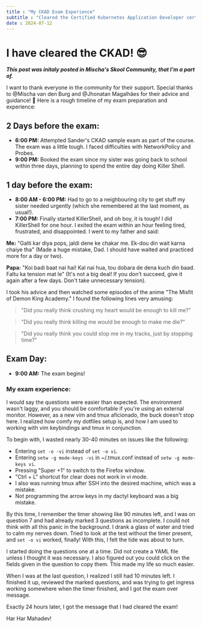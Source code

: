 ```yaml
---
title : "My CKAD Exam Experience"
subtitle : "Cleared the Certified Kubernetes Application Developer certification"
date : 2024-07-12
---
```


# I have cleared the CKAD! 😎

***This post was initaly posted in Mischa's Skool Community, that I'm a part of.***
 
I want to thank everyone in the community for their support. Special thanks to @Mischa van den Burg and @Jhonatan Magalhães for their advice and guidance! 🙌
Here is a rough timeline of my exam preparation and experience:

## 2 Days before the exam:

- **6:00 PM:** Attempted Sander's CKAD sample exam as part of the course. The exam was a little tough. I faced difficulties with NetworkPolicy and Probes.
- **9:00 PM:** Booked the exam since my sister was going back to school within three days, planning to spend the entire day doing Killer Shell.

## 1 day before the exam:

- **8:00 AM - 6:00 PM:** Had to go to a neighbouring city to get stuff my sister needed urgently (which she remembered at the last moment, as usual!).
- **7:00 PM:** Finally started KillerShell, and oh boy, it is tough! I did KillerShell for one hour. I exited the exam within an hour feeling tired, frustrated, and disappointed. I went to my father and said:

**Me:** "Galti kar diya pops, jaldi dene ke chakar me. Ek-dou din wait karna chaiye tha" (Made a huge mistake, Dad. I should have waited and practiced more for a day or two).

**Papa:** "Koi badi baat nai hai! Kal nai hua, tou dobara de dena kuch din baad. Faltu ka tension mat le" (It's not a big deal! If you don't succeed, give it again after a few days. Don't take unnecessary tension).

I took his advice and then watched some episodes of the anime "The Misfit of Demon King Academy." I found the following lines very amusing:

> "Did you really think crushing my heart would be enough to kill me?"

> "Did you really think killing me would be enough to make me die?"

> "Did you really think you could stop me in my tracks, just by stopping time?"


## Exam Day:

- **9:00 AM:** The exam begins!

### My exam experience:

I would say the questions were easier than expected. The environment wasn't laggy, and you should be comfortable if you're using an external monitor. However, as a new vim and tmux aficionado, the buck doesn't stop here. I realized how comfy my dotfiles setup is, and how I am used to working with vim keybindings and tmux in conjunction.

To begin with, I wasted nearly 30-40 minutes on issues like the following:
- Entering `set -o -vi` instead of `set -o vi`.
- Entering `setw -g mode-keys -vi` in ~/.tmux.conf instead of `setw -g mode-keys vi`.
- Pressing "Super +1" to switch to the Firefox window.
- "Ctrl + L" shortcut for clear does not work in vi mode.
- I also was running tmux after SSH into the desired machine, which was a mistake.
- Not programming the arrow keys in my dactyl keyboard was a big mistake.

By this time, I remember the timer showing like 90 minutes left, and I was on question 7 and had already marked 3 questions as incomplete. I could not think with all this panic in the background.
I drank a glass of water and tried to calm my nerves down. Tried to look at the test without the timer present, and `set -o vi` worked, finally! With this, I felt the tide was about to turn. 

I started doing the questions one at a time. Did not create a YAML file unless I thought it was necessary. I also figured out you could click on the fields given in the question to copy them. This made my life so much easier.

When I was at the last question, I realized I still had 10 minutes left. I finished it up, reviewed the marked questions, and was trying to get ingress working somewhere when the timer finished, and I got the exam over message.

Exactly 24 hours later, I got the message that I had cleared the exam!

Har Har Mahadev!
